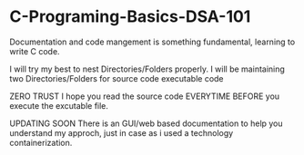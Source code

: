 # C-Programing-Basics-DSA-101
Documentation and code mangement is something fundamental, learning to write C code.

I will try my best to nest Directories/Folders properly.
I will be maintaining two Directories/Folders for 
source code 
executable code

ZERO TRUST
I hope you read the source code EVERYTIME BEFORE you execute the excutable file. 


UPDATING SOON
There is an GUI/web based documentation to help you understand my approch, just in case as i used a technology containerization.
